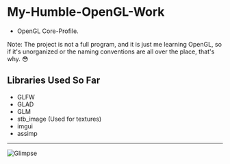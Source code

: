 # My-Humble-OpenGL-Work
- OpenGL Core-Profile.
  
Note: The project is not a full program, and it is just me learning OpenGL, so if it's unorganized or the naming conventions are all over the place, that's why. :flushed:
## Libraries Used So Far ##
- GLFW
- GLAD
- GLM
- stb_image (Used for textures)
- imgui
- assimp
---
![Glimpse](https://github.com/Novigra/My-Humble-OpenGL-Work/assets/59344266/71a5e93b-7a3e-466c-a08a-31edc4570b4f)
